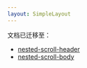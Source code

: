 ```yaml
---
layout: SimpleLayout
---
```


文档已迁移至：

- [nested-scroll-header](nested-scroll-header.md)
- [nested-scroll-body](nested-scroll-body.md)
